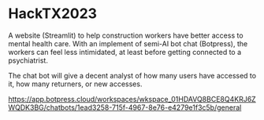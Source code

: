 # HackTX2023
A website (Streamlit) to help construction workers have better access to mental health care. With an implement of semi-AI bot chat (Botpress), the workers can feel less intimidated, at least before getting connected to a psychiatrist.

The chat bot will give a decent analyst of how many users have accessed to it, how many returners, or new accesses.

https://app.botpress.cloud/workspaces/wkspace_01HDAVQ8BCE8Q4KRJ6ZWQDK3BG/chatbots/1ead3258-715f-4967-8e76-e4279e1f3c5b/general

